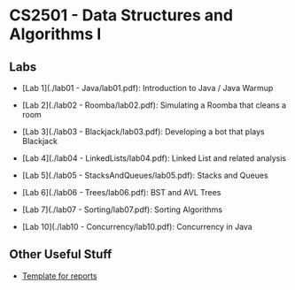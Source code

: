 CS2501 - Data Structures and Algorithms I
===============================

<a name="introduction"></a>Labs
--------------------------------------- 


- [Lab 1](./lab01 - Java/lab01.pdf): Introduction to Java / Java Warmup

- [Lab 2](./lab02 - Roomba/lab02.pdf): Simulating a Roomba that cleans a room

- [Lab 3](./lab03 - Blackjack/lab03.pdf): Developing a bot that plays Blackjack

- [Lab 4](./lab04 - LinkedLists/lab04.pdf): Linked List and related analysis

- [Lab 5](./lab05 - StacksAndQueues/lab05.pdf): Stacks and Queues

- [Lab 6](./lab06 - Trees/lab06.pdf): BST and AVL Trees

- [Lab 7](./lab07 - Sorting/lab07.pdf): Sorting Algorithms

- [Lab 10](./lab10 - Concurrency/lab10.pdf): Concurrency in Java


<a name="other"></a>Other Useful Stuff
---------------------------------------

- [Template for reports](./WordPaperTemplate.zip) 
